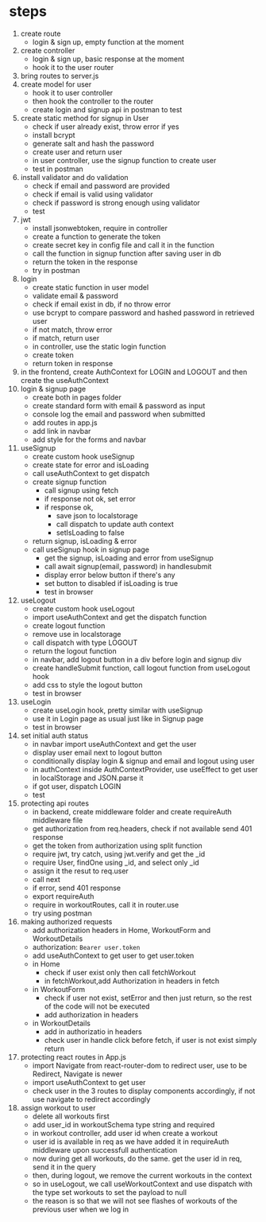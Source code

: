 # steps
1. create route
   - login & sign up, empty function at the moment
2. create controller
   - login & sign up, basic response at the moment
   - hook it to the user router
3. bring routes to server.js
4. create model for user
	- hook it to user controller 
	- then hook the controller to the router
	- create login and signup api in postman to test 
5. create static method for signup in User
	- check if user already exist, throw error if yes
	- install bcrypt 
	- generate salt and hash the password
	- create user and return user
	- in user controller, use the signup function to create user
	- test in postman
6. install validator and do validation
	- check if email and password are provided
	- check if email is valid using validator
	- check if password is strong enough using validator
	- test
7. jwt
	- install jsonwebtoken, require in controller
	- create a function to generate the token
	- create secret key in config file and call it in the function
	- call the function in signup function after saving user in db
	- return the token in the response
	- try in postman
8. login
	- create static function in user model
	- validate email & password
	- check if email exist in db, if no throw error
	- use bcrypt to compare password and hashed password in retrieved user
	- if not match, throw error 
	- if match, return user
	- in controller, use the static login function
	- create token
	- return token in response
9. in the frontend, create AuthContext for LOGIN and LOGOUT 
   and then create the useAuthContext
10. login & signup page
	- create both in pages folder
	- create standard form with email & password as input
	- console log the email and password when submitted
	- add routes in app.js
	- add link in navbar
	- add style for the forms and navbar
11. useSignup
	- create custom hook useSignup
	- create state for error and isLoading
	- call useAuthContext to get dispatch
	- create signup function
		- call signup using fetch
		- if response not ok, set error 
		- if response ok, 
		  - save json to localstorage
		  - call dispatch to update auth context
		  - setIsLoading to false
	- return signup, isLoading & error
	- call useSignup hook in signup page
	  - get the signup, isLoading and error from useSignup
	  - call await signup(email, password) in handlesubmit
	  - display error below button if there's any
	  - set button to disabled if isLoading is true
	  - test in browser
12. useLogout
	- create custom hook useLogout
	- import useAuthContext and get the dispatch function
	- create logout function
	- remove use in localstorage
	- call dispatch with type LOGOUT
	- return the logout function
	- in navbar, add logout button in a div before login and signup div
	- create handleSubmit function, call logout function from useLogout hook
	- add css to style the logout button
	- test in browser
13. useLogin
	- create useLogin hook, pretty similar with useSignup
	- use it in Login page as usual just like in Signup page
	- test in browser
14. set initial auth status
	- in navbar import useAuthContext and get the user
	- display user email next to logout button
	- conditionally display login & signup and email and logout using user
	- in authContext inside AuthContextProvider, use useEffect to get user in localStorage and JSON.parse it
	- if got user, dispatch LOGIN
	- test
15. protecting api routes
	- in backend, create middleware folder and create requireAuth middleware file
	- get authorization from req.headers, check if not available send 401 response
	- get the token from authorization using split function
	- require jwt, try catch, using jwt.verify and get the _id
	- require User, findOne using _id, and select only _id
	- assign it the resut to req.user
	- call next
	- if error, send 401 response
	- export requireAuth
	- require in workoutRoutes, call it in router.use
	- try using postman
16. making authorized requests
	- add authorization headers in Home, WorkoutForm and WorkoutDetails
	- authorization: `Bearer user.token`
	- add useAuthContext to get user to get user.token
	- in Home
		- check if user exist only then call fetchWorkout
		- in fetchWorkout,add Authorization in headers in fetch
	- in WorkoutForm
		- check if user not exist, setError and then just return, so the rest of the code will not be executed
		- add authorization in headers
	- in WorkoutDetails
		- add in authorizatio in headers
		- check user in handle click before fetch, if user is not exist simply return
17. protecting react routes in App.js
	- import Navigate from react-router-dom to redirect user, use to be Redirect, Navigate is newer
	- import useAuthContext to get user
	- check user in the 3 routes to display components accordingly, if not use navigate to redirect accordingly
18. assign workout to user
	- delete all workouts first
	- add user_id in workoutSchema type string and required
	- in workout controller, add user id when create a workout
	- user id is available in req as we have added it in requireAuth middleware upon successfull authentication
	- now during get all workouts, do the same. get the user id in req, send it in the query
	- then, during logout, we remove the current workouts in the context
	- so in useLogout, we call useWorkoutContext and use dispatch with the type set workouts to set the payload to null
	- the reason is so that we will not see flashes of workouts of the previous user when we log in
	


